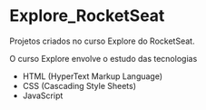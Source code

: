 # Explore_RocketSeat

Projetos criados no curso Explore do RocketSeat. 

O curso Explore envolve o estudo das tecnologias
- HTML (HyperText Markup Language)
- CSS (Cascading Style Sheets)
- JavaScript
